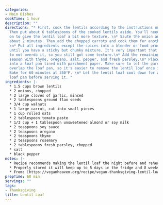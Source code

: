 ```yaml
---
categories:
- Main Dishes
cookTime: 1 hour
description: ""
directions: "* First, cook the lentils according to the instructions on the package.
  Then put about 6 tablespoons of the cooked lentils aside. You'll need them later
  on to give the lentil loaf a bit more texture. \n* Sauté the onion and garlic for
  about 2 minutes. Then add the chopped carrots and cook them for another 3 minutes.
  \n* Put all ingredients except the spices into a blender or food processor and blend
  until you have a sticky but chunky mixture. It's very important that you make sure
  to not overdo it, so you still got some texture.\n* Add the remaining lentils and
  season with thyme, oregano, salt, pepper, and fresh parsley.\n* Place the mixture
  into a loaf pan lined with parchment paper. Make sure to let the parchment paper
  overlap the loaf pan, so it's easier to remove the lentil loaf once it's done. \n*
  Bake for 60 minutes at 350°F. \n* Let the lentil loaf cool down for a bit in the
  loaf pan before serving it. "
ingredients: |-
  * 1.5 cups brown lentils
  * 2 onions, chopped
  * 2 large cloves of garlic, minced
  * 2 tablespoons ground flax seeds
  * 3/4 cup walnuts
  * 1 large carrot, cut into small pieces
  * 1 cup rolled oats
  * 2 tablespoon tomato paste
  * 1/3 cup + 1 tablespoon unsweetened almond or soy milk
  * 2 teaspoons soy sauce
  * 2 teaspoons oregano
  * 2 teaspoons thyme
  * 2 teaspoons rosemary
  * 2 tablespoons fresh parsley, chopped
  * salt
  * black pepper
notes: |-
  * Recipe recommends making the lentil loaf the night before and reheating it on the next day (at 350°F for about 20 minutes). This way it will be much firmer.
  * Properly stored it will keep up to 5 days in the fridge and 8 weeks in the freezer.
  * From: [https://veganheaven.org/recipe/vegan-thanksgiving-lentil-loaf/](https://veganheaven.org/recipe/vegan-thanksgiving-lentil-loaf/ "https://veganheaven.org/recipe/vegan-thanksgiving-lentil-loaf/")
prepTime: 60 min
servings: ""
tags:
- Thanksgiving
title: Lentil Loaf
---
```

